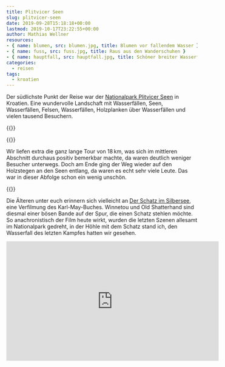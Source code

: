 ```yaml
---
title: Plitvicer Seen
slug: plitvicer-seen
date: 2019-09-28T15:18:18+00:00
lastmod: 2019-10-17T23:22:55+00:00
author: Mathias Wellner
resources: 
- { name: blumen, src: blumen.jpg, title: Blumen vor fallendem Wasser }
- { name: fuss, src: fuss.jpg, title: Raus aus den Wanderschuhen }
- { name: hauptfall, src: hauptfall.jpg, title: Schöner breiter Wasserfall }
categories:
  - reisen
tags:
  - kroatien
---
```

Der südlichste Punkt der Reise war der [Nationalpark Plitvicer Seen](https://de.wikipedia.org/wiki/Nationalpark_Plitvicer_Seen) in Kroatien. Eine wundervolle Landschaft mit Wasserfällen, Seen, Wasserfällen, Felsen, Wasserfällen, Holzplanken über Wasserfällen und vielen tausend Besuchern. 
<!--more-->
{{<responsive-image name="blumen">}}

{{<responsive-image name="fuss">}}

Wir liefen extra die ganz lange Tour von 18&thinsp;km, was sich im mittleren Abschnitt durchaus positiv bemerkbar machte, da waren deutlich weniger Besucher unterwegs. Doch am Ende ging der Weg wieder auf den Holzstegen an den Seen entlang, da waren es echt sehr viele Leute. Das war in dieser Abfolge schon ein wenig unschön. 

{{<responsive-image name="hauptfall">}}

Die Älteren unter euch erinnern sich vielleicht an [Der Schatz im Silbersee](https://de.wikipedia.org/wiki/Der_Schatz_im_Silbersee_(Film)), eine Verfilmung des Karl-May-Buches. Winnetou und Old Shatterhand sind diesmal einer bösen Bande auf der Spur, die einen Schatz stehlen möchte. So anachronistisch der Film heute wirkt, wurden die letzten Szenen allesamt im Nationalpark gedreht, in der Höhle mit dem Schatz stand ich, den Wasserfall des letzten Kampfes hatten wir gesehen. 

<iframe width="560" height="315" src="https://www.youtube.com/embed/FsKgdFDHJbk" frameborder="0" allow="accelerometer; autoplay; encrypted-media; gyroscope; picture-in-picture" allowfullscreen></iframe>